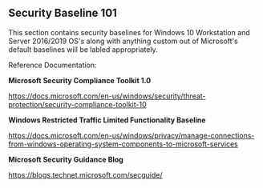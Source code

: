 ## Security Baseline 101

This section contains security baselines for Windows 10 Workstation and Server 2016/2019 OS's along with anything custom out of Microsoft's default baselines will be labled appropriately.

Reference Documentation:

**Microsoft Security Compliance Toolkit 1.0**

https://docs.microsoft.com/en-us/windows/security/threat-protection/security-compliance-toolkit-10

**Windows Restricted Traffic Limited Functionality Baseline**

https://docs.microsoft.com/en-us/windows/privacy/manage-connections-from-windows-operating-system-components-to-microsoft-services

**Microsoft Security Guidance Blog**

https://blogs.technet.microsoft.com/secguide/
